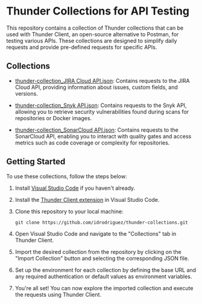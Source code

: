 # Thunder Collections for API Testing

This repository contains a collection of Thunder collections that can be used with Thunder Client, an open-source alternative to Postman, for testing various APIs. These collections are designed to simplify daily requests and provide pre-defined requests for specific APIs.

## Collections

- [thunder-collection_JIRA Cloud API.json](./thunder-collection_JIRA%20Cloud%20API.json): Contains requests to the JIRA Cloud API, providing information about issues, custom fields, and versions.

- [thunder-collection_Snyk API.json](./thunder-collection_Snyk%20API.json): Contains requests to the Snyk API, allowing you to retrieve security vulnerabilities found during scans for repositories or Docker images.

- [thunder-collection_SonarCloud API.json](./thunder-collection_SonarCloud%20API.json): Contains requests to the SonarCloud API, enabling you to interact with quality gates and access metrics such as code coverage or complexity for repositories.

## Getting Started

To use these collections, follow the steps below:

1. Install [Visual Studio Code](https://code.visualstudio.com/) if you haven't already.

2. Install the [Thunder Client extension](https://marketplace.visualstudio.com/items?itemName=rangav.vscode-thunder-client) in Visual Studio Code.

3. Clone this repository to your local machine:

   ```shell
   git clone https://github.com/idrodriguez/thunder-collections.git
   ```

4. Open Visual Studio Code and navigate to the "Collections" tab in Thunder Client.

5. Import the desired collection from the repository by clicking on the "Import Collection" button and selecting the corresponding JSON file.

6. Set up the environment for each collection by defining the base URL and any required authentication or default values as environment variables.

7. You're all set! You can now explore the imported collection and execute the requests using Thunder Client.
